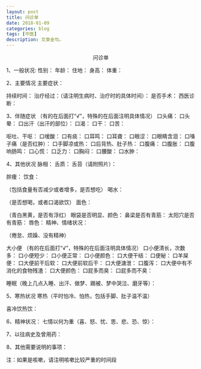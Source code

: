 ```yaml
---
layout: post
title: 问诊单
date: 2018-01-09
categories: blog
tags: [中医]
description: 文章金句。
---
```


<center>
<p>问诊单</p>
</center>


1、一般状况:
性别：
年龄：
住地：
身高：
体重：

2、主要情况
主要症状：

持续时间：
治疗经过：（请注明生病时、治疗时的具体时间）：
是否手术：
西医诊断：

3、伴随症状
（有的在后面打“√”，特殊的在后面注明具体情况）
口头痛：
口头晕：
口出汗（出汗的部位）：
口渴：
口干：
口苦：

呕吐、干呕：
口嗳酸：
口有痰：
口耳鸣：
口耳聋：
口眼涩：
口眼睛含泪：
口嗓子痛（是否红肿）：
口手脚凉或热：
口后背热、肚子热：
口腹痛：
口腹胀：
口腹响肠鸣：
口心慌：
口乏力：
口胸闷：
口腰酸：
口水肿：

4、其他状况
脉相：
舌质：
舌苔（请附照片）：

胖痩：
饮食：

（包括食量有否减少或者增多，是否想吃）
喝水：

（是否想喝，或者口渴欲饮）
面色：

（青白黑黄，是否有浮红）
眼袋是否明显、颜色：
鼻梁是否有青筋：
太阳穴是否有青筋：
唇色：
精神、情绪状况：

（倦怠、烦躁、没有精神）

大小便
（有的在后面打“√”，特殊的在后面注明具体情况）
口小便清长，次数多：
口小便短少：
口小便正常：
口小便颜色：
口大便干结：
口便秘：
口羊屎便：
口大便前干后软：
口大便前软后干：
口大便溏泄：
口腹泻：
口大便中有不消化的食物残渣：
口大便颜色：
口屁多而臭：
口屁多而不臭：

睡眠（晚上几点入睡、出汗、做梦、踢被、梦中哭泣、磨牙等）：

 


5、寒热状况
寒热（平时怕冷、怕热，包括手脚、肚子温不温）

 

喜冷饮热饮：



6、精神状况：
七情以何为重（喜、怒、忧、思、悲、恐、惊）：

 


7、以往病史及曾用药：



8、其他需要说明的事项：




注：如果是咳嗽，请注明咳嗽比较严重的时间段
